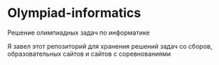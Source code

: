 # Olympiad-informatics
Решение олимпиадных задач по информатике

Я завел этот репозиторий для хранения решений задач со сборов, образовательных сайтов и сайтов с соревнованиями
